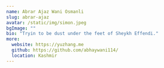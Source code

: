 ```yaml
---
name: Abrar Ajaz Wani Osmanli
slug: abrar-ajaz
avatar: /static/img/simon.jpeg
bgImage: ""
bio: "Tryin to be dust under the feet of Sheykh Effendi."
more:
  website: https://yuzhang.me
  github: https://github.com/abhaywani114/
  location: Kashmir
---
```

